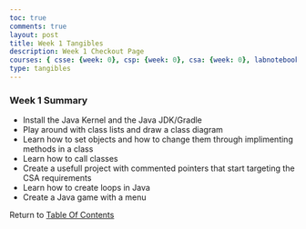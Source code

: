 ```yaml
---
toc: true
comments: true
layout: post
title: Week 1 Tangibles
description: Week 1 Checkout Page
courses: { csse: {week: 0}, csp: {week: 0}, csa: {week: 0}, labnotebook: {week: 1} }
type: tangibles
---
```


### Week 1 Summary
- Install the Java Kernel and the Java JDK/Gradle
- Play around with class lists and draw a class diagram
- Learn how to set objects and how to change them through implimenting methods in a class
- Learn how to call classes
- Create a usefull project with commented pointers that start targeting the CSA requirements
- Learn how to create loops in Java
- Create a Java game with a menu

Return to [Table Of Contents](/Rackets-Blog/lbbook)